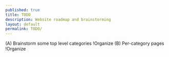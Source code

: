 ```yaml
---
published: true
title: TODO
description: Website roadmap and brainstorming
layout: default
permalink: TODO/
---
```


(A) Brainstorm some top level categories !Organize
(B) Per-category pages !Organize
